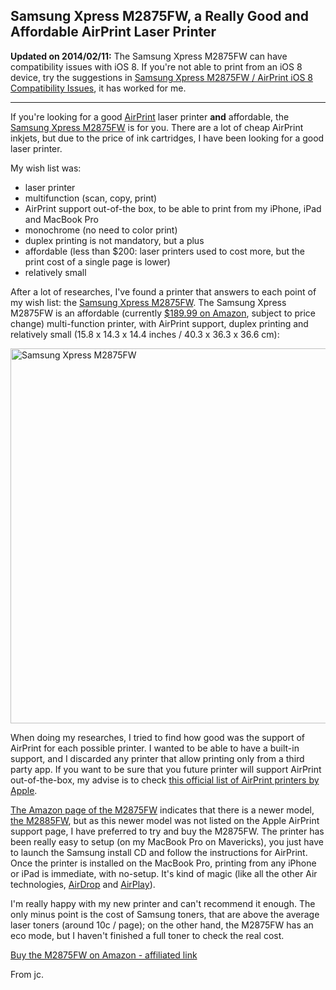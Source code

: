 ## Samsung Xpress M2875FW, a Really Good and Affordable AirPrint Laser Printer  

__Updated on 2014/02/11:__ The Samsung Xpress M2875FW can have compatibility issues with iOS 8. If you're not able to print from an iOS 8 device, try the suggestions in [Samsung Xpress M2875FW / AirPrint iOS 8 Compatibility Issues][], it has worked for me.

* * * * *

If you're looking for a good [AirPrint][] laser printer __and__ affordable, the [Samsung Xpress M2875FW][] is for you. There are a lot of cheap AirPrint inkjets, but due to the price of ink cartridges, I have been looking for a good laser printer.

My wish list was:

- laser printer
- multifunction (scan, copy, print)
- AirPrint support out-of-the box, to be able to print from my iPhone, iPad and MacBook Pro
- monochrome (no need to color print)
- duplex printing is not mandatory, but a plus
- affordable (less than $200: laser printers used to cost more, but the print cost of a single page is lower)
- relatively small

After a lot of researches, I've found a printer that answers to each point of my  wish list: the [Samsung Xpress M2875FW][]. The Samsung Xpress M2875FW is an affordable (currently [$189.99 on Amazon][], subject to price change) multi-function printer, with AirPrint support, duplex printing and relatively small (15.8 x 14.3 x 14.4 inches / 40.3 x 36.3 x 36.6 cm):

<a href="http://blog.manbolo.com/2014/08/18/print.jpg"><img width="600" height="600" src="http://blog.manbolo.com/2014/08/18/print-1200.jpg" alt="Samsung Xpress M2875FW"></a>

When doing my researches, I tried to find how good was the support of AirPrint for each possible printer. I wanted to be able to have a built-in support, and I  discarded any printer that allow printing only from a third party app. If you want to be sure that you future printer will support AirPrint out-of-the-box, my advise is to check [this official list of AirPrint printers by Apple][].

[The Amazon page of the M2875FW][] indicates that there is a newer model, [the M2885FW][], but as this newer model was not listed on the Apple AirPrint support page, I have preferred to try and buy the M2875FW. The printer has been really easy to setup (on my MacBook Pro on Mavericks), you just have to launch the Samsung install CD and follow the instructions for AirPrint. Once the printer is installed on the MacBook Pro, printing from any iPhone or iPad is immediate, with no-setup. It's kind of magic (like all the other Air technologies, [AirDrop][] and [AirPlay][]).

I'm really happy with my new printer and can't recommend it enough. The only minus point is the cost of Samsung toners, that are above the average laser toners (around 10c / page); on the other hand, the M2875FW has an eco mode, but I haven't finished a full toner to check the real cost.

[Buy the M2875FW on Amazon - affiliated link][]

From jc.

[Samsung Xpress M2875FW / AirPrint iOS 8 Compatibility Issues]: http://blog.manbolo.com/2014/11/02/samsung-xpress-m2875fw-airprint-ios-8-compatibility-issues
[Samsung Xpress M2875FW]: http://www.amazon.com/dp/B00C2ATAKC/?tag=blogmanboloco-21
[AirPrint]: http://support.apple.com/kb/ht4356
[AirPlay]: https://www.apple.com/airplay/
[AirDrop]: http://support.apple.com/kb/HT4783
[this official list of AirPrint printers by Apple]: http://support.apple.com/kb/HT4356?viewlocale=en_US&locale=en_US
[The Amazon page of the M2875FW]: http://www.amazon.com/dp/B00C2ATAKC/?tag=blogmanboloco-21
[the M2885FW]: http://www.amazon.com/dp/B00IQBT3VW/?tag=blogmanboloco-21
[$189.99 on Amazon]: http://www.amazon.com/dp/B00C2ATAKC/?tag=blogmanboloco-21
[Buy the M2875FW on Amazon - affiliated link]: http://www.amazon.com/dp/B00C2ATAKC/?tag=blogmanboloco-21

